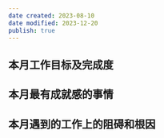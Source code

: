 ```yaml
---
date created: 2023-08-10
date modified: 2023-12-20
publish: true
---
```

## 本月工作目标及完成度

## 本月最有成就感的事情

## 本月遇到的工作上的阻碍和根因